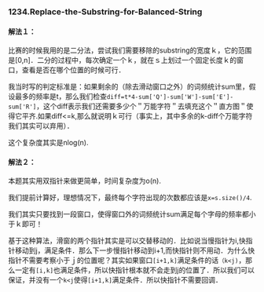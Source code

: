 ### 1234.Replace-the-Substring-for-Balanced-String

#### 解法１：
比赛的时候我用的是二分法，尝试我们需要移除的substring的宽度ｋ，它的范围是[0,n]．二分的过程中，每次确定一个ｋ，就在ｓ上划过一个固定长度ｋ的窗口，查看是否在哪个位置的时候可行．

我当时写的判定标准是：如果剩余的（除去滑动窗口之外）的词频统计sum里，假设最多的频率是t，那么我们检查```diff=t*4-sum['Q']-sum['W']-sum['E']-sum['R']```，这个diff表示我们还需要多少个＂万能字符＂去填充这个＂直方图＂使得它平齐.如果diff<=k,那么就说明ｋ可行（事实上，其中多余的k-diff个万能字符我们其实可以弃用）．

这个复杂度其实是nlog(n).

#### 解法２：
本题其实用双指针来做更简单，时间复杂度为o(n).

我们提前计算好，理想情况下，最终每个字符出现的次数都应该是```x=s.size()/4```.

我们其实只要找到一段窗口，使得窗口外的词频统计sum满足每个字母的频率都小于ｋ即可！

基于这种算法，滑窗的两个指针其实是可以交替移动的．比如说当慢指针为i,快指针移动到j，满足条件．那么下一步慢指针移动到i+1,而快指针则不用动．为什么快指针不需要考察小于ｊ的位置呢？其实如果窗口```[i+1,k]```满足条件的话```（k<j)```，那么一定有```[i,k]```也满足条件，所以快指针根本就不会走到j的位置了．所以我们可以保证，并没有一个```k<j```使得```[i+1,k]```满足条件．所以快指针不需要回调．
